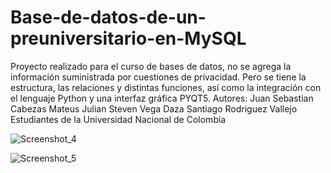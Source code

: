 # Base-de-datos-de-un-preuniversitario-en-MySQL
Proyecto realizado para el curso de bases de datos, no se agrega la información suministrada por cuestiones de privacidad. Pero se tiene la estructura, las relaciones y distintas funciones, así como la integración con el lenguaje Python y una interfaz gráfica PYQT5. Autores: Juan Sebastian Cabezas Mateus Julian Steven Vega Daza Santiago Rodriguez Vallejo Estudiantes de la Universidad Nacional de Colombia

![Screenshot_4](https://user-images.githubusercontent.com/59572442/172021174-6c613fc3-f99e-464a-b223-bcf1deb24d41.png)

![Screenshot_5](https://user-images.githubusercontent.com/59572442/172021175-980e7c10-eea8-4190-a1df-c14f2430cfad.png)

